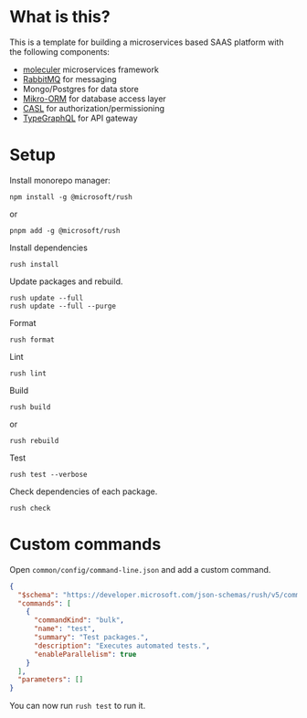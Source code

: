 # What is this?

This is a template for building a microservices based SAAS platform with the following components:

- [moleculer](https://moleculer.services) microservices framework
- [RabbitMQ](https://www.rabbitmq.com) for messaging
- Mongo/Postgres for data store
- [Mikro-ORM](https://mikro-orm.io) for database access layer
- [CASL](https://casl.js.org/v5/en) for authorization/permissioning
- [TypeGraphQL](https://typegraphql.com) for API gateway

# Setup

Install monorepo manager:

```
npm install -g @microsoft/rush
```

or

```
pnpm add -g @microsoft/rush
```

Install dependencies

```
rush install
```

Update packages and rebuild.

```
rush update --full
rush update --full --purge
```

Format

```
rush format
```

Lint

```
rush lint
```

Build

```
rush build
```

or

```
rush rebuild
```

Test

```
rush test --verbose
```

Check dependencies of each package.

```
rush check
```

# Custom commands

Open `common/config/command-line.json` and add a custom command.

```json
{
  "$schema": "https://developer.microsoft.com/json-schemas/rush/v5/command-line.schema.json",
  "commands": [
    {
      "commandKind": "bulk",
      "name": "test",
      "summary": "Test packages.",
      "description": "Executes automated tests.",
      "enableParallelism": true
    }
  ],
  "parameters": []
}
```

You can now run `rush test` to run it.
